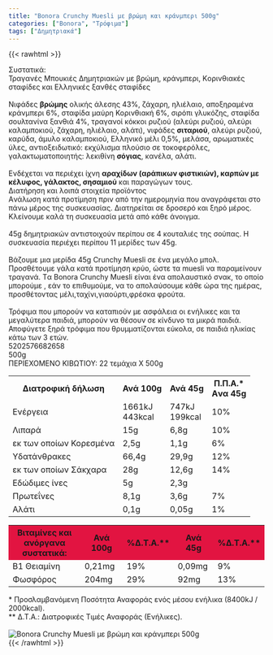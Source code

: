 ```yaml
---
title: "Bonora Crunchy Muesli με βρώμη και κράνμπερι 500g"
categories: ["Bonora", "Τρόφιμα"]
tags: ["Δημητριακά"]
---
```

{{< rawhtml >}}

<div class="sload53"><div class="product"><div id="sistatika">Συστατικά:</div><div class="alltext">Τραγανές Μπουκιές Δηµητριακών µε βρώµη, κράνµπερι, Κoρινθιακές σταφίδες και Ελληνικές ξανθές σταφίδες<br><br>Νιφάδες <strong>βρώµης</strong> ολικής άλεσης 43%, ζάχαρη, ηλιέλαιο, αποξηραµένα κράνµπερι 6%, σταφίδα µαύρη Κορινθιακή 6%, σιρόπι γλυκόζης, σταφίδα σουλτανίνα ξανθιά 4%, τραγανοί κόκκοι ρυζιού (αλεύρι ρυζιού, αλεύρι καλαµποκιού, ζάχαρη, ηλιέλαιο, αλάτι), νιφάδες <strong>σιταριού</strong>, αλεύρι ρυζιού, καρύδα, άµυλο καλαµποκιού, Ελληνικό µέλι 0,5%, µελάσα, αρωµατικές ύλες, αντιοξειδωτικό: εκχύλισµα πλούσιο σε τοκοφερόλες, γαλακτωµατοποιητής: λεκιθίνη <strong>σόγιας</strong>, κανέλα, αλάτι.<br><br>Ενδέχεται να περιέχει ίχνη <strong>αραχίδων (αράπικων φιστικιών), καρπών µε κέλυφος, γάλακτος, σησαµιού</strong> και παραγώγων τους.</div><div id="loipa">Διατήρηση και λοιπά στοιχεία προϊόντος</div><div class="alltext">Aνάλωση κατά προτίμηση πριν από την ημερομηνία που αναγράφεται στο πάνω μέρος της συσκευασίας. Διατηρείται σε δροσερό και ξηρό μέρος. Κλείνουμε καλά τη συσκευασία μετά από κάθε άνοιγμα.<br><br>45g δηµητριακών αντιστοιχούν περίπου σε 4 κουταλιές της σούπας. Η συσκευασία περιέχει περίπου 11 µερίδες των 45g.<br><br>Βάζουµε µια µερίδα 45g Crunchy Muesli σε ένα µεγάλο µπολ. Προσθέτουµε γάλα κατά προτίµηση κρύο, ώστε τα muesli να παραµείνουν τραγανά. Tα Bonora Crunchy Muesli είναι ένα απολαυστικό σνακ, το οποίο µπορούµε , εάν το επιθυµούµε, να το απολαύσουµε κάθε ώρα της ηµέρας, προσθέτοντας µέλι,ταχίνι,γιαούρτι,φρέσκα φρούτα.<br><br>Τρόφιμα που μπορούν να καταπιούν με ασφάλεια οι ενήλικες και τα μεγαλύτερα παιδιά, μπορούν να θέσουν σε κίνδυνο τα μικρά παιδιά. Αποφύγετε ξηρά τρόφιμα που θρυμματίζονται εύκολα, σε παιδιά ηλικίας κάτω των 3 ετών.</div><div id="barcode"><div id="barimage1"></div><span id="bartext">5202576682658</span></div><div id="varos"><div id="varosimage1"></div><span id="varostext">500g</span></div><div id="kivotio">ΠΕΡΙΕΧΟΜΕΝΟ ΚΙΒΩΤΙΟΥ: 22 τεμάχια Χ 500g</div><div class="tabout"><table id="diatable"><tbody><tr><th>Διατροφική δήλωση</th><th>Ανά 100g</th><th>Ανά 45g</th><th>Π.Π.Α.*<br>Aνα 45g</th></tr><tr><td class="texr2">Ενέργεια</td><td class="texr">1661kJ<br>443kcal</td><td class="texr">747kJ<br>199kcal</td><td class="texr">10%</td></tr><tr><td class="texr2">Λιπαρά</td><td class="texr">15g</td><td class="texr">6,8g</td><td class="texr">10%</td></tr><tr><td class="gray">εκ των οποίων Κορεσµένα</td><td class="gray2">2,5g</td><td class="gray2">1,1g</td><td class="gray2">6%</td></tr><tr><td class="texr2">Yδατάνθρακες</td><td class="texr">66,4g</td><td class="texr">29,9g</td><td class="texr">12%</td></tr><tr><td class="gray">εκ των οποίων Σάκχαρα</td><td class="gray2">28g</td><td class="gray2">12,6g</td><td class="gray2">14%</td></tr><tr><td class="texr2">Eδώδιμες ίνες</td><td class="texr">5g</td><td class="texr">2,3g</td><td class="texr">&nbsp;</td></tr><tr><td class="texr2">Πρωτεΐνες</td><td class="texr">8,1g</td><td class="texr">3,6g</td><td class="texr">7%</td></tr><tr><td class="texr2">Αλάτι</td><td class="texr">0,1g</td><td class="texr">0,05g</td><td class="texr">1%</td></tr></tbody></table></div><div class="keno"></div><div class="tabout"><table id="diatable"><tbody><tr><th style="background-color:#e21441">Βιταμίνες και<br>ανόργανα συστατικά:</th><th style="background-color:#e21441">Ανά 100g</th><th style="background-color:#e21441">%Δ.Τ.Α.**</th><th style="background-color:#e21441">Ανά 45g</th><th style="background-color:#e21441">%Δ.Τ.Α.**</th></tr><tr><td class="texr2">Β1 Θειαμίνη</td><td class="texr">0,21mg</td><td class="texr">19%</td><td class="texr">0,09mg</td><td class="texr">9%</td></tr><tr><td class="texr2">Φωσφόρος</td><td class="texr">204mg</td><td class="texr">29%</td><td class="texr">92mg</td><td class="texr">13%</td></tr></tbody></table></div><div class="alltext">* Προσλαμβανόμενη Ποσότητα Αναφοράς ενός μέσου ενήλικα (8400kJ / 2000kcal).<br>** Δ.Τ.Α.: Διατροφικές Τιμές Αναφοράς (Ενήλικες).</div><br><div class="pimg"><img alt="Bonora Crunchy Muesli με βρώμη και κράνμπερι 500g" title="Bonora Crunchy Muesli με βρώμη και κράνμπερι 500g" src="/media/images/bonora-crunchy-muesli-me-kranmperi-500g.jpg"></div></div></div>
{{< /rawhtml >}}


